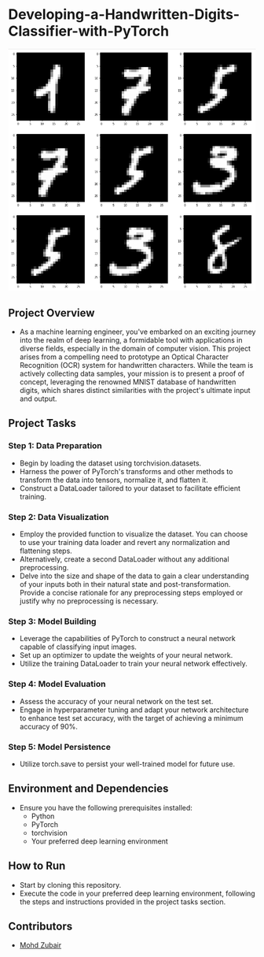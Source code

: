 # Developing-a-Handwritten-Digits-Classifier-with-PyTorch

![MNIST](readme-img/MNIST_numbers.jpeg)

## Project Overview

- As a machine learning engineer, you've embarked on an exciting journey into the realm of deep learning, a formidable tool with applications in diverse fields, especially in the domain of computer vision. This project arises from a compelling need to prototype an Optical Character Recognition (OCR) system for handwritten characters. While the team is actively collecting data samples, your mission is to present a proof of concept, leveraging the renowned MNIST database of handwritten digits, which shares distinct similarities with the project's ultimate input and output.

## Project Tasks

### Step 1: Data Preparation

- Begin by loading the dataset using torchvision.datasets.
- Harness the power of PyTorch's transforms and other methods to transform the data into tensors, normalize it, and flatten it.
- Construct a DataLoader tailored to your dataset to facilitate efficient training.

### Step 2: Data Visualization

- Employ the provided function to visualize the dataset. You can choose to use your training data loader and revert any normalization and flattening steps.
- Alternatively, create a second DataLoader without any additional preprocessing.
- Delve into the size and shape of the data to gain a clear understanding of your inputs both in their natural state and post-transformation. Provide a concise rationale for any preprocessing steps employed or justify why no preprocessing is necessary.

### Step 3: Model Building

- Leverage the capabilities of PyTorch to construct a neural network capable of classifying input images.
- Set up an optimizer to update the weights of your neural network.
- Utilize the training DataLoader to train your neural network effectively.

### Step 4: Model Evaluation

- Assess the accuracy of your neural network on the test set.
- Engage in hyperparameter tuning and adapt your network architecture to enhance test set accuracy, with the target of achieving a minimum accuracy of 90%.

### Step 5: Model Persistence

- Utilize torch.save to persist your well-trained model for future use.

## Environment and Dependencies

- Ensure you have the following prerequisites installed:
  - Python
  - PyTorch
  - torchvision
  - Your preferred deep learning environment

## How to Run

- Start by cloning this repository.
- Execute the code in your preferred deep learning environment, following the steps and instructions provided in the project tasks section.

## Contributors

- [Mohd Zubair](https://github.com/mohdzubairshafi)
